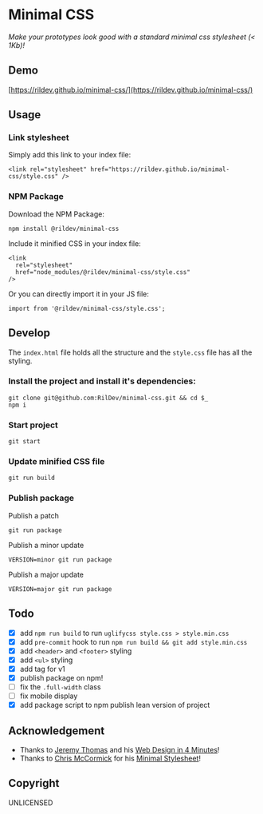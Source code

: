 # Minimal CSS

*Make your prototypes look good with a standard minimal css stylesheet (< 1Kb)!*

## Demo

[https://rildev.github.io/minimal-css/](https://rildev.github.io/minimal-css/)

## Usage

### Link stylesheet

Simply add this link to your index file:

```
<link rel="stylesheet" href="https://rildev.github.io/minimal-css/style.css" />
```

### NPM Package

Download the NPM Package:

```
npm install @rildev/minimal-css
```

Include it minified CSS in your index file:

```
<link
  rel="stylesheet"
  href="node_modules/@rildev/minimal-css/style.css"
/>
```

Or you can directly import it in your JS file:

```
import from '@rildev/minimal-css/style.css';
```

## Develop

The `index.html` file holds all the structure and the `style.css` file has all the styling.

### Install the project and install it's dependencies:

```
git clone git@github.com:RilDev/minimal-css.git && cd $_
npm i
```
### Start project

```
git start
```

### Update minified CSS file

```
git run build
```

### Publish package

Publish a patch

```
git run package
```

Publish a minor update

```
VERSION=minor git run package
```

Publish a major update

```
VERSION=major git run package
```

## Todo

- [x] add `npm run build` to run `uglifycss style.css > style.min.css`
- [x] add `pre-commit` hook to run `npm run build && git add style.min.css`
- [x] add `<header>` and `<footer>` styling
- [x] add `<ul>` styling
- [x] add tag for v1
- [x] publish package on npm!
- [ ] fix the `.full-width` class
- [ ] fix mobile display
- [x] add package script to npm publish lean version of project

## Acknowledgement

- Thanks to [Jeremy Thomas](https://jgthms.com/) and his [Web Design in 4 Minutes](https://jgthms.com/web-design-in-4-minutes/)!
- Thanks to [Chris McCormick](https://github.com/chr15m) for his [Minimal Stylesheet](https://github.com/chr15m/minimal-stylesheet)!


## Copyright

UNLICENSED
